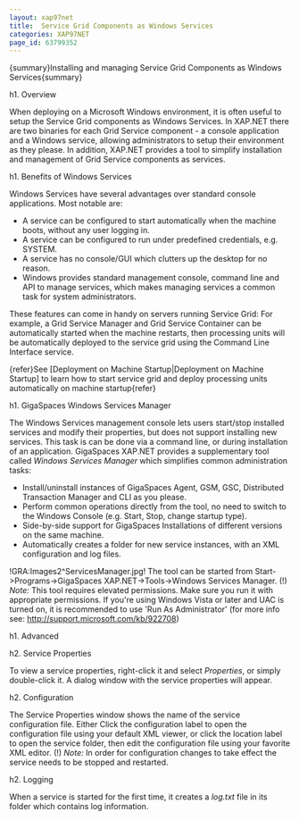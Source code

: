 ```yaml
---
layout: xap97net
title:  Service Grid Components as Windows Services
categories: XAP97NET
page_id: 63799352
---
```


{summary}Installing and managing Service Grid Components as Windows Services{summary}

h1. Overview

When deploying on a Microsoft Windows environment, it is often useful to setup the Service Grid components as Windows Services.
In XAP.NET there are two binaries for each Grid Service component - a console application and a Windows service, allowing administrators to setup their environment as they please. In addition, XAP.NET provides a tool to simplify installation and management of Grid Service components as services.

h1. Benefits of Windows Services

Windows Services have several advantages over standard console applications. Most notable are:
- A service can be configured to start automatically when the machine boots, without any user logging in.
- A service can be configured to run under predefined credentials, e.g. SYSTEM.
- A service has no console/GUI which clutters up the desktop for no reason.
- Windows provides standard management console, command line and API to manage services, which makes managing services a common task for system administrators.

These features can come in handy on servers running Service Grid: For example, a Grid Service Manager and Grid Service Container can be automatically started when the machine restarts, then processing units will be automatically deployed to the service grid using the Command Line Interface service.

{refer}See [Deployment on Machine Startup|Deployment on Machine Startup] to learn how to start service grid and deploy processing units automatically on machine startup{refer}

h1. GigaSpaces Windows Services Manager

The Windows Services management console lets users start/stop installed services and modify their properties, but does not support installing new services. This task is can be done via a command line, or during installation of an application.
GigaSpaces XAP.NET provides a supplementary tool called *Windows Services Manager* which simplifies common administration tasks:
- Install/uninstall instances of GigaSpaces Agent, GSM, GSC, Distributed Transaction Manager and CLI as you please.
- Perform common operations directly from the tool, no need to switch to the Windows Console (e.g. Start, Stop, change startup type).
- Side-by-side support for GigaSpaces Installations of different versions on the same machine.
- Automatically creates a folder for new service instances, with an XML configuration and log files.

!GRA:Images2^ServicesManager.jpg!
The tool can be started from Start->Programs->GigaSpaces XAP.NET->Tools->Windows Services Manager.
(!) *Note:* This tool requires elevated permissions. Make sure you run it with appropriate permissions. If you're using Windows Vista or later and UAC is turned on, it is recommended to use 'Run As Administrator' (for more info see: http://support.microsoft.com/kb/922708)

h1. Advanced

h2. Service Properties

To view a service properties, right-click it and select *Properties*, or simply double-click it. A dialog window with the service properties will appear.

h2. Configuration

The Service Properties window shows the name of the service configuration file. Either Click the configuration label to open the configuration file using your default XML viewer, or click the location label to open the service folder, then edit the configuration file using your favorite XML editor.
(!) *Note:* In order for configuration changes to take effect the service needs to be stopped and restarted.

h2. Logging

When a service is started for the first time, it creates a *log.txt* file in its folder which contains log information.
